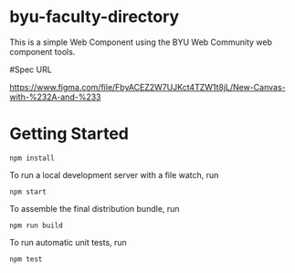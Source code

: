# byu-faculty-directory

This is a simple Web Component using the BYU Web Community web component
tools.

#Spec URL

https://www.figma.com/file/FbyACEZ2W7UJKct4TZW1t8jL/New-Canvas-with-%232A-and-%233

# Getting Started

```
npm install
```

To run a local development server with a file watch, run

```
npm start
```

To assemble the final distribution bundle, run

```
npm run build
```

To run automatic unit tests, run

```
npm test
```
